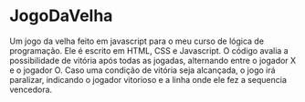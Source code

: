 # JogoDaVelha
Um jogo da velha feito em javascript para o meu curso de lógica de programação.
Ele é escrito em HTML, CSS e Javascript.
O código avalia a possibilidade de vitória após todas as jogadas, alternando entre o jogador X e o jogador O. Caso uma condição de vitória seja alcançada, o jogo irá paralizar, indicando o jogador vitorioso e a linha onde ele fez a sequencia vencedora.
